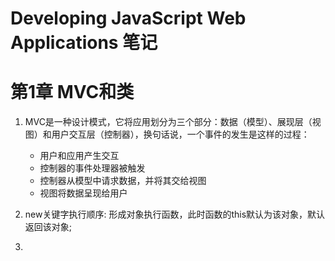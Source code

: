 Developing JavaScript Web Applications 笔记
=============================

# 第1章  MVC和类

1. MVC是一种设计模式，它将应用划分为三个部分：数据（模型）、展现层（视图）和用户交互层（控制器），换句话说，一个事件的发生是这样的过程：

    - 用户和应用产生交互
    - 控制器的事件处理器被触发
    - 控制器从模型中请求数据，并将其交给视图
    - 视图将数据呈现给用户
    
2. new关键字执行顺序: 形成对象执行函数，此时函数的this默认为该对象，默认返回该对象;

3. 

 




